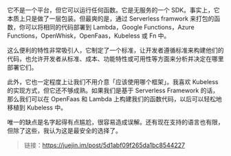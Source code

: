 它不是一个平台，但它可以运行任何函数。它是无服务的一个 SDK。事实上，它本质上只是做了一层包装。但最爽的是，通过 Serverless framwork 来打包的函数，你可以将相同的代码部署到 Lambda，Google Functions，Azure Functions，OpenWhisk，OpenFaas，Kubeless 或 Fn 中。

这么便利的特性非常吸引人，它制定了一个标准，让开发者遵循标准来构建他们的代码，也允许开发者从标准、成本、功能特性或可用性等方面来分析并决定在哪里部署它们。

此外，它也一定程度上让我们不用介意「应该使用哪个框架」。我喜欢 Kubeless 的实现方式，但它还不够成熟。如果我们是基于 Serverless Framework 的话，那么我们可以在 OpenFaas 和 Lambda 上构建我们的函数代码，以后可以轻松地移植到 Kubeless 中。

唯一的缺点是名字起得有点尴尬，很容易造成误解。还有现在支持的语言也有限，但除了这些，我认为这是最安全的选择了。

> 链接：https://juejin.im/post/5d1abf09f265da1bc8544227